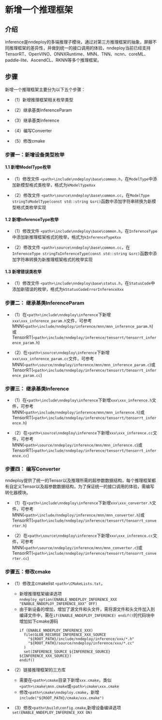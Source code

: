 # 新增一个推理框架


## 介绍

inference是nndeploy的多端推理子模块，通过对第三方推理框架的抽象，屏蔽不同推理框架的差异性，并做到统一的接口调用的体验，nndeploy当前已经支持TensorRT、OpenVINO、ONNXRuntime、MNN、TNN、ncnn、coreML、paddle-lite、AscendCL、RKNN等多个推理框架。


## 步骤

新增一个推理框架主要分为以下五个步骤：

+ （1）新增推理框架相关枚举类型
  
+ （2）继承基类InferenceParam
  
+ （3）继承基类Inference
  
+ （4）编写Converter
  
+ （5）修改cmake


### 步骤一：新增设备类型枚举

#### 1.1 新增ModelType枚举
+ （1）修改文件 `<path>\include\nndeploy\base\common.h`，在`ModelType`中添加新模型格式类枚举，格式为`kModelTypeXxx` 

+ （2）修改文件 `<path>\source\nndeploy\base\common.cc`，在`ModelType stringToModelType(const std::string &src)`函数中添加字符串转换为新模型格式类枚举实现

#### 1.2 新增InferenceType枚举
+ （1）修改文件 `<path>\include\nndeploy\base\common.h`，在`InferenceType`中添加新推理框架格式的枚举，格式为`kInferenceTypeXxx` 

+ （2）修改文件 `<path>\source\nndeploy\base\common.cc`，在`InferenceType stringToInferenceType(const std::string &src)`函数中添加字符串转换为新推理框架格式的枚举实现

#### 1.3 新增错误类枚举
+ （1）修改文件 `<path>\include\nndeploy\base\status.h`，在`StatusCode`中添加新错误的枚举，格式为`kStatusCodeErrorInferenceXxx` 


### 步骤二： 继承基类InferenceParam

+ （1）在`<path>\include\nndeploy\inference`下新增`xxx\xxx_inference_param.h`文件，可参考MNN(`<path>\include/nndeploy/inference/mnn/mnn_inference_param.h`)或TensorRT(`<path>\include/nndeploy/inference/tensorrt/tensorrt_inference_param.h`)

+ （2）在`<path>\source\nndeploy\inference`下新增`xxx\xxx_inference_param.cc`文件，可参考MNN(`<path>\source/nndeploy/inference/mnn/mnn_inference_param.c`)或TensorRT(`<path>\include/nndeploy/inference/tensorrt/tensorrt_inference_param.cc`)


### 步骤三： 继承基类Inference

+ （1）在`<path>\include\nndeploy\inference`下新增`xxx\xxx_inference.h`文件，可参考MNN(`<path>\include/nndeploy/inference/mnn/mnn_inference.h`)或TensorRT(`<path>\include/nndeploy/inference/tensorrt/tensorrt_inference.h`)

+ （2）在`<path>\source\nndeploy\inference`下新增`xxx\xxx_inference.cc`文件，可参考MNN(`<path>\source/nndeploy/inference/mnn/mnn_inference.c`)或TensorRT(`<path>\include/nndeploy/inference/tensorrt/tensorrt_inference.cc`)

### 步骤四： 编写Converter

nndeploy提供了统一的Tensor以及推理所需的超参数数据结构，每个推理框架都有自定义Tensor以及超参数数据结构，为了保证统一的接口调用的体验，需编写转化器模块。

+ （1）在`<path>\include\nndeploy\inference`下新增`xxx\xxx_converter.h`文件，可参考MNN(`<path>\include/nndeploy/inference/mnn/mnn_converter.h`)或TensorRT(`<path>\include/nndeploy/inference/tensorrt/tensorrt_converter.h`)

+ （2）在`<path>\source\nndeploy\inference`下新增`xxx\xxx_inference.cc`文件，可参考MNN(`<path>\source/nndeploy/inference/mnn/mnn_converter.c`)或TensorRT(`<path>\include/nndeploy/inference/tensorrt/tensorrt_converter.cc`)


### 步骤五：修改cmake 

+ （1）修改主cmakelist `<path>\CMakeLists.txt`，
  + 新增推理框架编译选项`nndeploy_option(ENABLE_NNDEPLOY_INFERENCE_XXX "ENABLE_NNDEPLOY_INFERENCE_XXX" OFF)`
  + 由于新设备的增加，增加了源文件和头文件，需将源文件和头文件加入到编译文件中，需在`if(ENABLE_NNDEPLOY_INFERENCE) endif()`的代码块中增加如下cmake源码
    ```shell
    if (ENABLE_NNDEPLOY_INFERENCE_XXX)
      file(GLOB_RECURSE INFERENCE_XXX_SOURCE
        "${ROOT_PATH}/include/nndeploy/inference/xxx/*.h"
        "${ROOT_PATH}/source/nndeploy/inference/xxx/*.cc"
      )
      set(INFERENCE_SOURCE ${INFERENCE_SOURCE} ${INFERENCE_XXX_SOURCE})
    endif()
    ```

+ （2）链接推理框架的三方库
  + 需要在`<path>\cmake`目录下新增`xxx.cmake`，类似`<path>\cmake\mnn.cmake`或`<path>\cmake\xxx.cmake`
  + 修改`<path>\cmake\nndeploy.cmake`，新增`include("${ROOT_PATH}/cmake/xxx.cmake")`

+ （3）修改`<path>\build\config.cmake`,新增设备编译选项`set(ENABLE_NNDEPLOY_INFERENCE_XXX ON)`